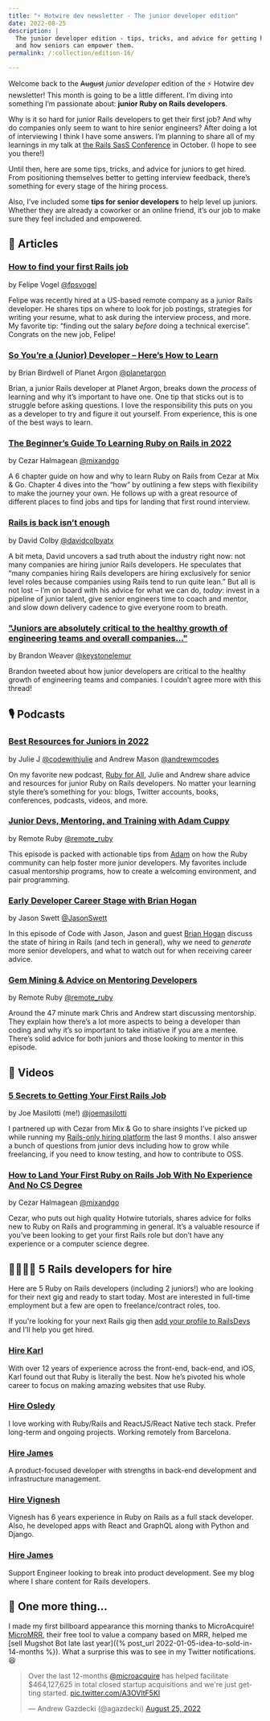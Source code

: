 ```yaml
---
title: "⚡️ Hotwire dev newsletter - The junior developer edition"
date: 2022-08-25
description: |
  The junior developer edition - tips, tricks, and advice for getting hired
  and how seniors can empower them.
permalink: /:collection/edition-16/

---
```


Welcome back to the ~~August~~ *junior developer* edition of the ⚡️ Hotwire dev newsletter! This month is going to be a little different. I’m diving into something I’m passionate about: **junior Ruby on Rails developers**.

Why is it so hard for junior Rails developers to get their first job? And why do companies only seem to want to hire senior engineers? After doing a lot of interviewing I think I have some answers. I’m planning to share all of my learnings in my talk at [the Rails SasS Conference](https://railssaas.com) in October. (I hope to see you there!)

Until then, here are some tips, tricks, and advice for juniors to get hired. From positioning themselves better to getting interview feedback, there’s something for every stage of the hiring process.

Also, I’ve included some **tips for senior developers** to help level up juniors. Whether they are already a coworker or an online friend, it’s our job to make sure they feel included and empowered.

## 📰 Articles

### [How to find your first Rails job](https://fpsvogel.com/posts/2022/how-to-find-ruby-rails-job)

by Felipe Vogel [@fpsvogel](https://twitter.com/fpsvogel)

Felipe was recently hired at a US-based remote company as a junior Rails developer. He shares tips on where to look for job postings, strategies for writing your resume, what to ask during the interview process, and more. My favorite tip: “finding out the salary *before* doing a technical exercise”. Congrats on the new job, Felipe!

### [So You’re a (Junior) Developer – Here’s How to Learn](https://blog.planetargon.com/entries/so-youre-a-junior-developer-heres-how-to-learn)

by Brian Birdwell of Planet Argon [@planetargon](https://twitter.com/planetargon)

Brian, a junior Rails developer at Planet Argon, breaks down the *process* of learning and why it’s important to have one. One tip that sticks out is to struggle before asking questions. I love the responsibility this puts on you as a developer to try and figure it out yourself. From experience, this is one of the best ways to learn.

### [The Beginner’s Guide To Learning Ruby on Rails in 2022](https://mixandgo.com/guide/learn-ruby-on-rails)

by Cezar Halmagean [@mixandgo](https://twitter.com/mixandgo)

A 6 chapter guide on how and why to learn Ruby on Rails from Cezar at Mix & Go. Chapter 4 dives into the “how” by outlining a few steps with flexibility to make the journey your own. He follows up with a great resource of different places to find jobs and tips for landing that first round interview.

### [Rails is back isn’t enough](https://www.colby.so/posts/rails-is-back-isnt-enough)

by David Colby [@davidcolbyatx](https://twitter.com/davidcolbyatx)

A bit meta, David uncovers a sad truth about the industry right now: not many companies are hiring junior Rails developers. He speculates that “many companies hiring Rails developers are hiring exclusively for senior level roles because companies using Rails tend to run quite lean.” But all is not lost – I’m on board with his advice for what we can do, *today*: invest in a pipeline of junior talent, give senior engineers time to coach and mentor, and slow down delivery cadence to give everyone room to breath.

### ["Juniors are absolutely critical to the healthy growth of engineering teams and overall companies..."](https://twitter.com/keystonelemur/status/1560857491776229376)

by Brandon Weaver [@keystonelemur](https://twitter.com/keystonelemur)

Brandon tweeted about how junior developers are critical to the healthy growth of engineering teams and companies. I couldn’t agree more with this thread!

## 🎙 Podcasts

### [Best Resources for Juniors in 2022](https://www.rubyforall.com/episodes/best-resources-for-juniors-in-2022)

by Julie J [@codewithjulie](https://twitter.com/codewithjulie) and Andrew Mason [@andrewmcodes](https://twitter.com/andrewmcodes)

On my favorite new podcast, [Ruby for All](https://www.rubyforall.com), Julie and Andrew share advice and resources for junior Ruby on Rails developers. No matter your learning style there’s something for you: blogs, Twitter accounts, books, conferences, podcasts, videos, and more.

### [Junior Devs, Mentoring, and Training with Adam Cuppy](https://remoteruby.com/190)

by Remote Ruby [@remote_ruby](https://twitter.com/remote_ruby)

This episode is packed with actionable tips from [Adam](https://twitter.com/adamcuppy) on how the Ruby community can help foster more junior developers. My favorites include casual mentorship programs, how to create a welcoming environment, and pair programming.

### [Early Developer Career Stage with Brian Hogan](https://www.codewithjason.com/podcast/11179354-159-early-developer-career-stage-with-brian-hogan/)

by Jason Swett [@JasonSwett](https://twitter.com/JasonSwett)

In this episode of Code with Jason, Jason and guest [Brian Hogan](https://twitter.com/bphogan) discuss the state of hiring in Rails (and tech in general), why we need to *generate* more senior developers, and what to watch out for when receiving career advice.

### [Gem Mining & Advice on Mentoring Developers](https://remoteruby.com/191)

by Remote Ruby [@remote_ruby](https://twitter.com/remote_ruby)

Around the 47 minute mark Chris and Andrew start discussing mentorship. They explain how there’s a lot more aspects to being a developer than coding and why it’s so important to take initiative if you are a mentee. There’s solid advice for both juniors and those looking to mentor in this episode.

## 🎥 Videos

### [5 Secrets to Getting Your First Rails Job](https://www.youtube.com/watch?v=UGWwrtj5k4M)

by Joe Masilotti (me!) [@joemasilotti](https://twitter.com/joemasilotti)

I partnered up with Cezar from Mix & Go to share insights I’ve picked up while running my [Rails-only hiring platform](https://railsdevs.com) the last 9 months. I also answer a bunch of questions from junior devs including how to grow while freelancing, if you need to know testing, and how to contribute to OSS.

### [How to Land Your First Ruby on Rails Job With No Experience And No CS Degree](https://www.youtube.com/watch?v=kG6w6kyAkN4)

by Cezar Halmagean [@mixandgo](https://twitter.com/mixandgo)

Cezar, who puts out high quality Hotwire tutorials, shares advice for folks new to Ruby on Rails and programming in general. It’s a valuable resource if you’ve been looking to get your first Rails role but don’t have any experience or a computer science degree.

## 👩‍💻👨‍💻 5 Rails developers for hire

Here are 5 Ruby on Rails developers (including 2 juniors!) who are looking for their next gig and ready to start today. Most are interested in full-time employment but a few are open to freelance/contract roles, too.

If you're looking for your next Rails gig then [add your profile to RailsDevs](https://railsdevs.com) and I'll help you get hired.

### [Hire Karl](https://railsdevs.com/developers/781)

With over 12 years of experience across the front-end, back-end, and iOS, Karl found out that Ruby is literally the best. Now he’s pivoted his whole career to focus on making amazing websites that use Ruby.

### [Hire Osledy](https://railsdevs.com/developers/803)

I love working with Ruby/Rails and ReactJS/React Native tech stack. Prefer long-term and ongoing projects. Working remotely from Barcelona.

### [Hire James](https://railsdevs.com/developers/19)

A product-focused developer with strengths in back-end development and infrastructure management.

### [Hire Vignesh](https://railsdevs.com/developers/338)

Vignesh has 6 years experience in Ruby on Rails as a full stack developer. Also, he developed apps with React and GraphQL along with Python and Django.

### [Hire James](https://railsdevs.com/developers/328)

Support Engineer looking to break into product development. See my blog where I share content for Rails developers.

## 👀 One more thing…

I made my first billboard appearance this morning thanks to MicroAcquire! [MicroMRR](https://micromrr.microacquire.com), their free tool to value a company based on MRR, helped me [sell Mugshot Bot late last year]({% post_url 2022-01-05-idea-to-sold-in-14-months %}). What a surprise this was to see in my Twitter notifications. 😆

<div class="flex justify-center">
  <blockquote class="twitter-tweet" data-dnt="true">
    <p lang="en" dir="ltr">
      Over the last 12-months <a href="https://twitter.com/microacquire?ref_src=twsrc%5Etfw">@microacquire</a> has helped facilitate $464,127,625 in total closed startup acquisitions and we&#39;re just getting started.
      <a href="https://t.co/A3OVltF5KI">pic.twitter.com/A3OVltF5KI</a>
    </p>
    &mdash; Andrew Gazdecki (@agazdecki)
    <a href="https://twitter.com/agazdecki/status/1562789924172021760?ref_src=twsrc%5Etfw">August 25, 2022</a>
  </blockquote>
  <script async src="https://platform.twitter.com/widgets.js" charset="utf-8"></script>
</div>
